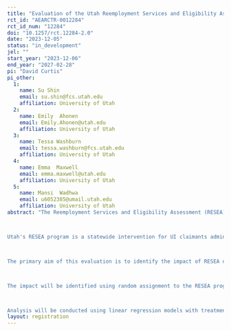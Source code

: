 ```yaml
---
title: "Evaluation of the Utah Reemployment Services and Eligibility Assessment (RESEA) program: Process and impact evaluation"
rct_id: "AEARCTR-0012284"
rct_id_num: "12284"
doi: "10.1257/rct.12284-2.0"
date: "2023-12-05"
status: "in_development"
jel: ""
start_year: "2023-12-06"
end_year: "2027-02-28"
pi: "David Curtis"
pi_other:
  1:
    name: Su Shin
    email: su.shin@fcs.utah.edu
    affiliation: University of Utah
  2:
    name: Emily  Ahonen
    email: Emily.Ahonen@utah.edu
    affiliation: University of Utah
  3:
    name: Tessa Washburn
    email: tessa.washburn@fcs.utah.edu
    affiliation: University of Utah
  4:
    name: Emma  Maxwell
    email: emma.maxwell@utah.edu
    affiliation: University of Utah
  5:
    name: Mansi  Wadhwa
    email: u6052385@umail.utah.edu
    affiliation: University of Utah
abstract: "The Reemployment Services and Eligibility Assessment (RESEA) program is a grant program administered by the Department of Labor, Employment and Training Administration to participating state workforce agencies. States implement the RESEA program to selected unemployment insurance (UI) claimants, with the goals of addressing reemployment needs and preventing improper payments through strengthened enforcement of UI eligibility requirements. Purposes of the RESEA program include reducing the duration that claimants receive UI benefits by improving employment outcomes; strengthening UI program integrity by detecting eligibility issues among claimants; and acting as an entry point for claimants to other workforce system partners. The primary aim of this evaluation is to assess the impact of Utah’s RESEA program in reducing UI duration and increasing the likelihood of reemployment. 

Utah's RESEA program is a statewide intervention for UI claimants administered by the Utah Department of Workforce Services Unemployment Insurance Division (DWS UI). Every week, around 300 to 400 claimants are selected for the RESEA program, with approximately 70% of selected claimants participating. Selected claimants are required to complete an eligibility review and to schedule and participate in a one-on-one meeting with an employment counselor (i.e., the RESEA meeting). The mandatory eligibility review (ER) requires claimants report recent job search activities and ongoing UI eligibility. In the RESEA meeting, claimants meet with the counselor who provides a range of tailored reemployment services. These services include presenting informational resources, discussing job search strategies, reviewing best practices for resumes and interviewing, teaching how to conduct a demand-driven job search and developing an individualized employment plan.  Failure to participate in the ER or RESEA meeting can result in denial of UI benefits. 

The primary aim of this evaluation is to identify the impact of RESEA on (i) UI duration and (ii) likelihood of reemployment. Secondary aims include estimating its impact on UI benefits, claimant earnings, and multiple process-related outcomes, such as likelihood of denial of benefits and use of reemployment services at employment centers. This evaluation will also examine heterogeneity in the impact of RESEA across claimant socio-demographic characteristics, across counselors, and by the industry-specific unemployment rate (given claimants' employment history). 

The impact will be identified using random assignment to the RESEA program or a control group receiving the regular UI program. The randomization will involve two steps: (a) random selection of claimants from the pool of evaluation-eligible claimants, done on a weekly basis as determined by the capacity of the Utah DWS UI; (b) randomization into the RESEA or control groups on a weekly basis. This latter randomization will enable estimation of the impact of RESEA as the difference by assignment to RESEA relative to the control group. RESEA program eligibility criteria include receipt of at least one UI payment and no job deferral. As an additional criterion for the evaluation, only claimants scoring in the 1st through 90th percentile for likelihood to exhaust UI benefits will be eligible for randomization; claimants with the top decile of profiling scores for exhausting UI benefits will be assigned to RESEA and excluded from the evaluation. The randomization process is scheduled to start in December 2023 and end in approximately December, 2025.  A randomization ratio of 2:1 for RESEA relative to the control group will be maintained throughout the evaluation. The randomization will continue until the desired sample sizes are obtained (30,000 claimants in treatment group and 15,000 in control group).

Analysis will be conducted using linear regression models with treatment assignment on the right-hand side along with a vector of covariates (including gender, race/ethnicity, education, age, disability status, US citizenship, month of UI filing, UI claim filing time-lapse, number of previous UI claims, years of tenure, severance, industry unemployment rates, number of employers, wages prior to most recent UI claim, country indicators). Furthermore, we intend to analyze heterogeneity in the impact of the RESEA program by interacting treatment assignment with relevant moderators. Appropriate sensitivity tests will be conducted to test the robustness of the estimated effects. "
layout: registration
---
```


